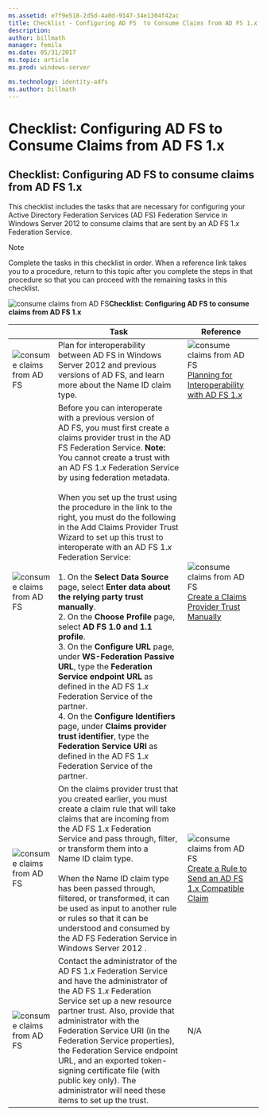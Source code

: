 ```yaml
---
ms.assetid: e7f9e518-2d5d-4a0d-9147-34e1304f42ac
title: Checklist - Configuring AD FS  to Consume Claims from AD FS 1.x
description:
author: billmath
manager: femila
ms.date: 05/31/2017
ms.topic: article
ms.prod: windows-server

ms.technology: identity-adfs
ms.author: billmath
---
```


# Checklist: Configuring AD FS  to Consume Claims from AD FS 1.x

  
## Checklist: Configuring AD FS to consume claims from AD FS 1.x  
This checklist includes the tasks that are necessary for configuring your Active Directory Federation Services \(AD FS\) Federation Service in  Windows Server 2012  to consume claims that are sent by an AD FS 1.*x* Federation Service.  
  
> [!NOTE]  
> Complete the tasks in this checklist in order. When a reference link takes you to a procedure, return to this topic after you complete the steps in that procedure so that you can proceed with the remaining tasks in this checklist.  
  
![consume claims from AD FS](media/2b05dce3-938f-4168-9b8f-1f4398cbdb9b.gif)**Checklist: Configuring AD FS to consume claims from AD FS 1.x**  
  
||Task|Reference|  
|-|--------|-------------|  
|![consume claims from AD FS](media/icon_checkboxo.gif)|Plan for interoperability between AD FS in  Windows Server 2012  and previous versions of AD FS, and learn more about the Name ID claim type.|![consume claims from AD FS](media/faa393df-4856-4431-9eda-4f4e5be72a90.gif)[Planning for Interoperability with AD FS 1.x](https://technet.microsoft.com/library/ff678040.aspx)|  
|![consume claims from AD FS](media/icon_checkboxo.gif)|Before you can interoperate with a previous version of AD FS, you must first create a claims provider trust in the AD FS Federation Service. **Note:** You cannot create a trust with an AD FS 1.*x* Federation Service by using federation metadata.<br /><br />When you set up the trust using the procedure in the link to the right, you must do the following in the Add Claims Provider Trust Wizard to set up this trust to interoperate with an AD FS 1.*x* Federation Service:<br /><br />1.  On the **Select Data Source** page, select **Enter data about the relying party trust manually**.<br />2.  On the **Choose Profile** page, select **AD FS 1.0 and 1.1 profile**.<br />3.  On the **Configure URL** page, under **WS\-Federation Passive URL**, type the **Federation Service endpoint URL** as defined in the AD FS 1.*x* Federation Service of the partner.<br />4.  On the **Configure Identifiers** page, under **Claims provider trust identifier**, type the **Federation Service URI** as defined in the AD FS 1.*x* Federation Service of the partner.|![consume claims from AD FS](media/faa393df-4856-4431-9eda-4f4e5be72a90.gif)[Create a Claims Provider Trust Manually](../../ad-fs/operations/Create-a-Claims-Provider-Trust.md)|  
|![consume claims from AD FS](media/icon_checkboxo.gif)|On the claims provider trust that you created earlier, you must create a claim rule that will take claims that are incoming from the AD FS 1.x Federation Service and pass through, filter, or transform them into a Name ID claim type.<br /><br />When the Name ID claim type has been passed through, filtered, or transformed, it can be used as input to another rule or rules so that it can be understood and consumed by the AD FS Federation Service in  Windows Server 2012 .|![consume claims from AD FS](media/faa393df-4856-4431-9eda-4f4e5be72a90.gif)[Create a Rule to Send an AD FS 1.x Compatible Claim](../../ad-fs/operations/Create-a-Rule-to-Send-an-AD-FS-1x-Compatible-Claim.md)|  
|![consume claims from AD FS](media/icon_checkboxo.gif)|Contact the administrator of the AD FS 1.*x* Federation Service and have the administrator of the AD FS 1.*x* Federation Service set up a new resource partner trust. Also, provide that administrator with the Federation Service URI \(in the Federation Service properties\), the Federation Service endpoint URL, and an exported token\-signing certificate file \(with public key only\). The administrator will need these items to set up the trust.|N\/A|  
  

